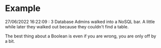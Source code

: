 # Example

<!-- replace-with-date starts -->
27/06/2022 16:22:09 : 3 Database Admins walked into a NoSQL bar. A little while later they walked out because they couldn't find a table.
<!-- replace-with-date ends -->

<!-- replace-with-joke starts -->
The best thing about a Boolean is even if you are wrong, you are only off by a bit.
<!-- replace-with-joke ends -->
